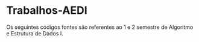 # Trabalhos-AEDI

Os seguintes códigos fontes são referentes ao 1 e 2 semestre de Algoritmo e Estrutura de Dados I. 
